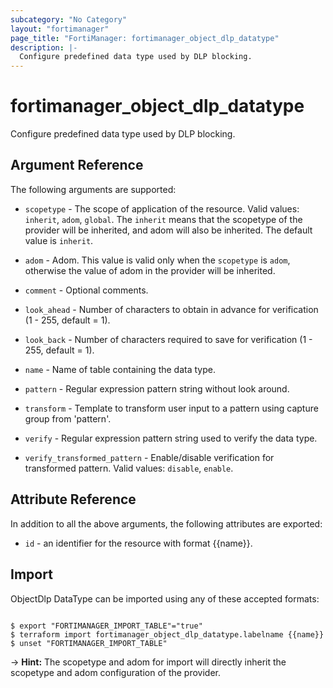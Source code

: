 ```yaml
---
subcategory: "No Category"
layout: "fortimanager"
page_title: "FortiManager: fortimanager_object_dlp_datatype"
description: |-
  Configure predefined data type used by DLP blocking.
---
```


# fortimanager_object_dlp_datatype
Configure predefined data type used by DLP blocking.

## Argument Reference


The following arguments are supported:

* `scopetype` - The scope of application of the resource. Valid values: `inherit`, `adom`, `global`. The `inherit` means that the scopetype of the provider will be inherited, and adom will also be inherited. The default value is `inherit`.
* `adom` - Adom. This value is valid only when the `scopetype` is `adom`, otherwise the value of adom in the provider will be inherited.

* `comment` - Optional comments.
* `look_ahead` - Number of characters to obtain in advance for verification (1 - 255, default = 1).
* `look_back` - Number of characters required to save for verification (1 - 255, default = 1).
* `name` - Name of table containing the data type.
* `pattern` - Regular expression pattern string without look around.
* `transform` - Template to transform user input to a pattern using capture group from 'pattern'.
* `verify` - Regular expression pattern string used to verify the data type.
* `verify_transformed_pattern` - Enable/disable verification for transformed pattern. Valid values: `disable`, `enable`.



## Attribute Reference

In addition to all the above arguments, the following attributes are exported:
* `id` - an identifier for the resource with format {{name}}.

## Import

ObjectDlp DataType can be imported using any of these accepted formats:
```

$ export "FORTIMANAGER_IMPORT_TABLE"="true"
$ terraform import fortimanager_object_dlp_datatype.labelname {{name}}
$ unset "FORTIMANAGER_IMPORT_TABLE"
```
-> **Hint:** The scopetype and adom for import will directly inherit the scopetype and adom configuration of the provider.
